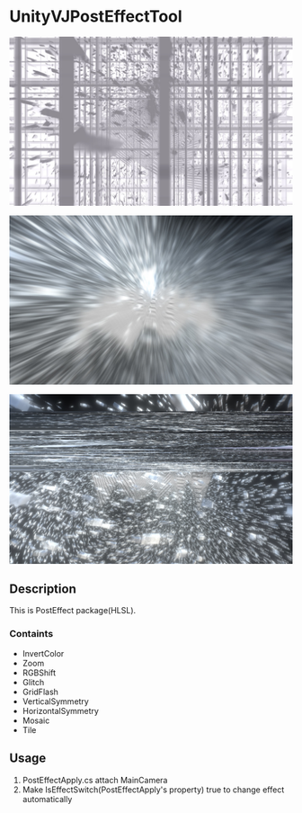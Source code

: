 # UnityVJPostEffectTool


![GridFlashEffect](https://github.com/KeitoTakaishi/UnityVJPostEffectTool/blob/master/bandicam%202019-08-29%2000-55-38-266.jpg)

![ZoomEffect](https://github.com/KeitoTakaishi/UnityVJPostEffectTool/blob/master/bandicam%202019-08-29%2000-56-04-202.jpg)

![GlitchEffect](https://github.com/KeitoTakaishi/UnityVJPostEffectTool/blob/master/bandicam%202019-08-29%2000-55-55-178.jpg)



## Description
This is PostEffect package(HLSL).
### Containts
- InvertColor
- Zoom
- RGBShift
- Glitch
- GridFlash
- VerticalSymmetry
- HorizontalSymmetry
- Mosaic
- Tile
## Usage

1. PostEffectApply.cs attach MainCamera
2. Make IsEffectSwitch(PostEffectApply's property) true to change effect automatically
